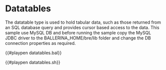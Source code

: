 # Datatables

The datatable type is used to hold tabular data, such as those returned from an SQL database query and provides cursor based access to the data.
This sample use MySQL DB and before running the sample copy the MySQL JDBC driver to the BALLERINA_HOME/bre/lib folder and change the DB connection properties as required.

{{#playpen datatables.bal}}

{{#playpen datatables.sh}}
